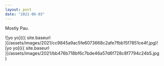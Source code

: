 ```yaml
---
layout: post
date: "2021-06-03"
---
```


Mostly Pau.

![yo yo]({{ site.baseurl }}/assets/images/2021/cc9845a9ac5fe6073668c2afe7fbb15f7851ce4f.jpg)![yo yo]({{ site.baseurl }}/assets/images/2021/bb476b718bf6c7bde46a57d6f728c8f7794c24b5.jpg)
